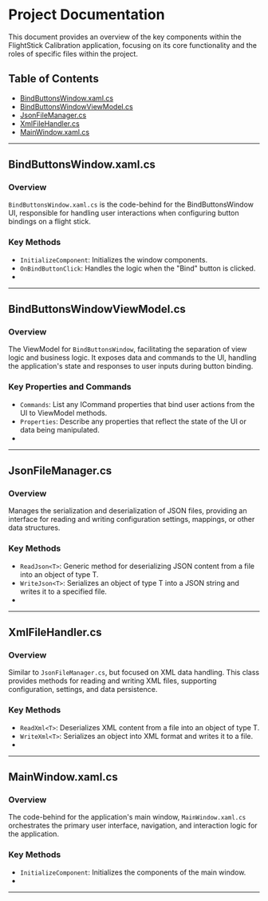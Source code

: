 # Project Documentation

This document provides an overview of the key components within the FlightStick Calibration application, focusing on its core functionality and the roles of specific files within the project.

## Table of Contents

- [BindButtonsWindow.xaml.cs](#bindbuttonswindowxamlcs)
- [BindButtonsWindowViewModel.cs](#bindbuttonswindowviewmodelcs)
- [JsonFileManager.cs](#jsonfilemanagercs)
- [XmlFileHandler.cs](#xmlfilehandlercs)
- [MainWindow.xaml.cs](#mainwindowxamlcs)

---

## BindButtonsWindow.xaml.cs

### Overview

`BindButtonsWindow.xaml.cs` is the code-behind for the BindButtonsWindow UI, responsible for handling user interactions when configuring button bindings on a flight stick.

### Key Methods

- `InitializeComponent`: Initializes the window components.
- `OnBindButtonClick`: Handles the logic when the "Bind" button is clicked.
- 

---

## BindButtonsWindowViewModel.cs

### Overview

The ViewModel for `BindButtonsWindow`, facilitating the separation of view logic and business logic. It exposes data and commands to the UI, handling the application's state and responses to user inputs during button binding.

### Key Properties and Commands

- `Commands`: List any ICommand properties that bind user actions from the UI to ViewModel methods.
- `Properties`: Describe any properties that reflect the state of the UI or data being manipulated.
- 

---

## JsonFileManager.cs

### Overview

Manages the serialization and deserialization of JSON files, providing an interface for reading and writing configuration settings, mappings, or other data structures.

### Key Methods

- `ReadJson<T>`: Generic method for deserializing JSON content from a file into an object of type T.
- `WriteJson<T>`: Serializes an object of type T into a JSON string and writes it to a specified file.
- 

---

## XmlFileHandler.cs

### Overview

Similar to `JsonFileManager.cs`, but focused on XML data handling. This class provides methods for reading and writing XML files, supporting configuration, settings, and data persistence.

### Key Methods

- `ReadXml<T>`: Deserializes XML content from a file into an object of type T.
- `WriteXml<T>`: Serializes an object into XML format and writes it to a file.
- 

---

## MainWindow.xaml.cs

### Overview

The code-behind for the application's main window, `MainWindow.xaml.cs` orchestrates the primary user interface, navigation, and interaction logic for the application.

### Key Methods

- `InitializeComponent`: Initializes the components of the main window.
-

---

